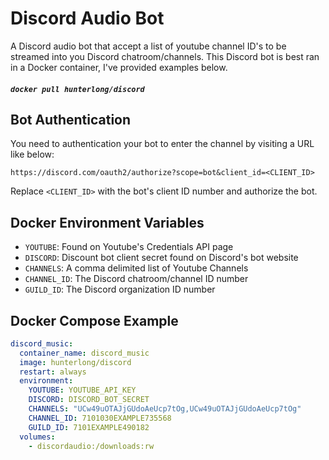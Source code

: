 # Discord Audio Bot
A Discord audio bot that accept a list of youtube channel ID's to be streamed into you Discord chatroom/channels.
This Discord bot is best ran in a Docker container, I've provided examples below.

##### `docker pull hunterlong/discord`

## Bot Authentication
You need to authentication your bot to enter the channel by visiting a URL like below:
```
https://discord.com/oauth2/authorize?scope=bot&client_id=<CLIENT_ID>
```
Replace `<CLIENT_ID>` with the bot's client ID number and authorize the bot.

## Docker Environment Variables
- `YOUTUBE`: Found on Youtube's Credentials API page
- `DISCORD`: Discount bot client secret found on Discord's bot website
- `CHANNELS`: A comma delimited list of Youtube Channels
- `CHANNEL_ID`: The Discord chatroom/channel ID number
- `GUILD_ID`: The Discord organization ID number

## Docker Compose Example
```yaml
discord_music:
  container_name: discord_music
  image: hunterlong/discord
  restart: always
  environment:
    YOUTUBE: YOUTUBE_API_KEY
    DISCORD: DISCORD_BOT_SECRET
    CHANNELS: "UCw49uOTAJjGUdoAeUcp7tOg,UCw49uOTAJjGUdoAeUcp7tOg"
    CHANNEL_ID: 7101030EXAMPLE735568
    GUILD_ID: 7101EXAMPLE490182
  volumes:
    - discordaudio:/downloads:rw
```
